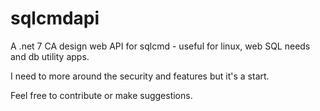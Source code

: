 # sqlcmdapi
A  .net 7 CA design web API for sqlcmd - useful for linux, web SQL needs and db utility apps.

I need to more around the security and features but it's a start.

Feel free to contribute or make suggestions.

